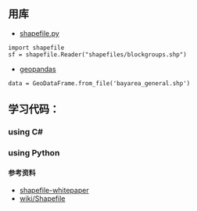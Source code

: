 
## 用库

- [shapefile.py](https://github.com/GeospatialPython/pyshp)
```
import shapefile
sf = shapefile.Reader("shapefiles/blockgroups.shp")

```

- [geopandas](https://github.com/geopandas/geopandas)

```
data = GeoDataFrame.from_file('bayarea_general.shp')
```

## 学习代码：


### using C#


### using Python



#### 参考资料

- [shapefile-whitepaper](http://www.esri.com/library/whitepapers/pdfs/shapefile.pdf)
- [wiki/Shapefile](https://en.wikipedia.org/wiki/Shapefile)









